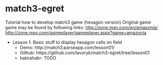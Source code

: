 # match3-egret
Tutorial how to develop match3 game (hexagon version)
Original game game may be found by following links:
http://zone.msn.com/en/amazonia/<br />
http://zone.msn.com/gameplayer/gameplayer.aspx?game=amazonia
<ul>
  <li>Lesson 1. Basic stuff to display hexagon cells on field
    <ul>
      <li>Demo: http://match3.parseapp.com/lesson01/</li>
      <li>Github: https://github.com/lavoryk/match3-egret/tree/lesson01</li>
      <li>habrahabr: TODO</li>
    </ul>
  </li>
</ul>
